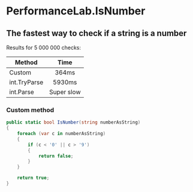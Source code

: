# PerformanceLab.IsNumber

## The fastest way to check if a string is a number

Results for 5 000 000 checks:

| Method        | Time          | 
| ------------- |:-------------:| 
| Custom        | 364ms         | 
| int.TryParse  | 5930ms        | 
| int.Parse     | Super slow    | 


### Custom method

```csharp
public static bool IsNumber(string numberAsString)
{
    foreach (var c in numberAsString)
    {
        if (c < '0' || c > '9')
        {
            return false;
        }
    }

    return true;
}
```
